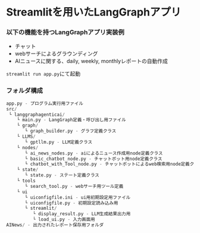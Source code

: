 # Streamlitを用いたLangGraphアプリ

### 以下の機能を持つLangGraphアプリ実装例
* チャット
* webサーチによるグラウンディング
* AIニュースに関する、daily, weekly, monthlyレポートの自動作成

`streamlit run app.py`にて起動  

### フォルダ構成
```python
app.py - プログラム実行用ファイル  
src/  
 └ langgraphagenticai/  
    └ main.py - LangGraph定義・呼び出し用ファイル   
    └ graph/  
       └ graph_builder.py - グラフ定義クラス  
    └ LLMS/  
       └ gptllm.py - LLM定義クラス  
    └ nodes/  
       └ ai_news_nodes.py - aiによるニュース作成用node定義クラス  
       └ basic_chatbot_node.py - チャットボット用node定義クラス  
       └ chatbot_with_Tool_node.py - チャットボットによるweb検索用node定義クラス  
    └ state/  
       └ state.py - ステート定義クラス  
    └ tools  
       └ search_tool.py - webサーチ用ツール定義  
    └ ui  
       └ uiconfigfile.ini - ui用初期設定用ファイル  
       └ uiconfigfile.py - 初期設定読み込み用  
       └ streamlit/  
          └ display_result.py - LLM生成結果出力用  
          └ load_ui.py - 入力画面用  
AINews/ - 出力されたレポート保存用フォルダ  
```